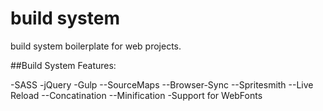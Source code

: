 # build system
build system boilerplate for web projects.

##Build System Features:

-SASS
-jQuery
-Gulp
--SourceMaps
--Browser-Sync
--Spritesmith
--Live Reload
--Concatination
--Minification
-Support for WebFonts
